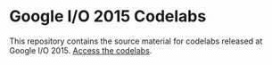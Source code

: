 # Google I/O 2015 Codelabs

This repository contains the source material for codelabs released at Google I/O 2015. [Access the codelabs](https://io2015codelabs.appspot.com/).
